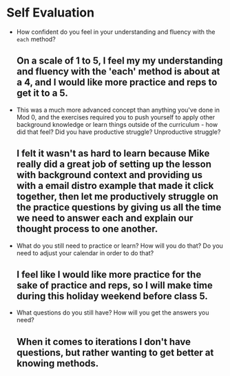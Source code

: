 # Self Evaluation

- How confident do you feel in your understanding and fluency with the `each` method?
  ## On a scale of 1 to 5, I feel my my understanding and fluency with the 'each' method is about at a 4, and I would like more practice and reps to get it to a 5.
- This was a much more advanced concept than anything you've done in Mod 0, and the exercises required you to push yourself to apply other background knowledge or learn things outside of the curriculum - how did that feel? Did you have productive struggle? Unproductive struggle?
  ## I felt it wasn't as hard to learn because Mike really did a great job of setting up the lesson with background context and providing us with a email distro example that made it click together, then let me productively struggle on the practice questions by giving us all the time we need to answer each and explain our thought process to one another.
- What do you still need to practice or learn? How will you do that? Do you need to adjust your calendar in order to do that?
  ## I feel like I would like more practice for the sake of practice and reps, so I will make time during this holiday weekend before class 5.
- What questions do you still have? How will you get the answers you need?
  ## When it comes to iterations I don't have questions, but rather wanting to get better at knowing methods.
